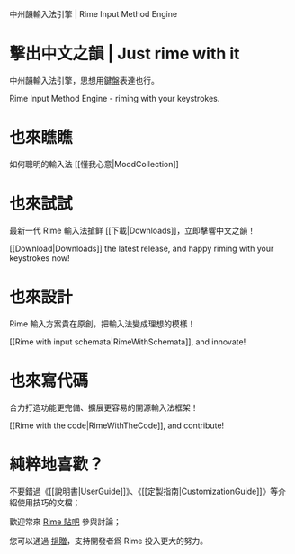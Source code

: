 中州韻輸入法引擎 | Rime Input Method Engine

# 擊出中文之韻 | Just rime with it

中州韻輸入法引擎，思想用鍵盤表達也行。

Rime Input Method Engine - riming with your keystrokes.

# 也來瞧瞧

如何聰明的輸入法 [[懂我心意|MoodCollection]]

# 也來試試

最新一代 Rime 輸入法搶鲜 [[下載|Downloads]]，立即擊響中文之韻！

[[Download|Downloads]] the latest release, and happy riming with your keystrokes now!

# 也來設計

Rime 輸入方案貴在原創，把輸入法變成理想的模樣！

[[Rime with input schemata|RimeWithSchemata]], and innovate!

# 也來寫代碼

合力打造功能更完備、擴展更容易的開源輸入法框架！

[[Rime with the code|RimeWithTheCode]], and contribute!

# 純粹地喜歡？

不要錯過《[[說明書|UserGuide]]》、《[[定製指南|CustomizationGuide]]》等介紹使用技巧的文檔；

歡迎常來 [Rime 貼吧](http://tieba.baidu.com/f?kw=rime) 參與討論；

您可以通過 [捐贈](http://rime.github.io/donate/)，支持開發者爲 Rime 投入更大的努力。